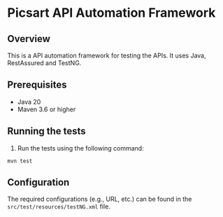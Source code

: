 # Picsart API Automation Framework

## Overview
This is a API automation framework for testing the APIs. It uses Java, RestAssured and TestNG.

## Prerequisites
- Java 20
- Maven 3.6 or higher

## Running the tests

1. Run the tests using the following command:
```
mvn test
```

## Configuration
The required configurations (e.g., URL, etc.) can be found in the `src/test/resources/testNG.xml` file.
